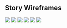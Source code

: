 ## Story Wireframes
![](https://alycaito.github.io/portfolio/fp_w1.PNG)
![](https://alycaito.github.io/portfolio/fp_w2.PNG)
![](https://alycaito.github.io/portfolio/fp_w3.PNG)
![](https://alycaito.github.io/portfolio/fp_w4.PNG)
![](https://alycaito.github.io/portfolio/fp_w5.PNG)
![](https://alycaito.github.io/portfolio/fp_w6.PNG)
